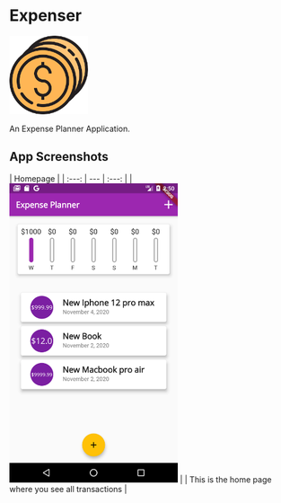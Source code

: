 # Expenser

<img src="docs/expenser.png" width="140">

An Expense Planner Application.

## App Screenshots
| Homepage |
| :---: | --- | :---: |
| <img src="docs/i-1.png" width="300"> |
| This is the home page where you see all transactions |
